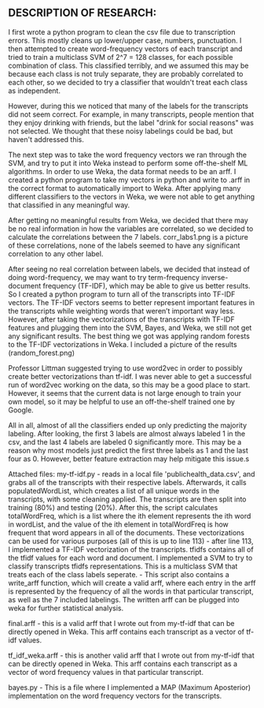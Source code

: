 ## DESCRIPTION OF RESEARCH:

I first wrote a python program to clean the csv file due to transcription errors. This mostly cleans up lower/upper case, numbers, punctuation. I then attempted to create word-frequency vectors of each transcript and tried to train a multiclass SVM of 2^7 = 128 classes, for each possible combination of class. This classified terribly, and we assumed this may be because each class is not truly separate, they are probably correlated to each other, so we decided to try a classifier that wouldn't treat each class as independent.

However, during this we noticed that many of the labels for the transcripts did not seem correct. For example, in many transcripts, people mention that they enjoy drinking with friends, but the label "drink for social reasons" was not selected. We thought that these noisy labelings could be bad, but haven't addressed this.

The next step was to take the word frequency vectors we ran through the SVM, and try to put it into Weka instead to perform some off-the-shelf ML algorithms. In order to use Weka, the data format needs to be an arff. I created a python program to take my vectors in python and write to .arff in the correct format to automatically import to Weka.  After applying many different classifiers to the vectors in Weka, we were not able to get anything that classified in any meaningful way.

After getting no meaningful results from Weka, we decided that there may be no real information in how the variables are correlated, so we decided to calculate the correlations between the 7 labels. corr_labs1.png is a picture of these correlations, none of the labels seemed to have any significant correlation to any other label.

After seeing no real correlation between labels, we decided that instead of doing word-frequency, we may want to try term-frequency inverse-document frequency (TF-IDF), which may be able to give us better results. So I created a python program to turn all of the transcripts into TF-IDF vectors. The TF-IDF vectors seems to better represent important features in the transcripts while weighting words that weren’t important way less. However, after taking the vectorizations of the transcripts with TF-IDF features and plugging them into the SVM, Bayes, and Weka, we still not get any significant results. The best thing we got was applying random forests to the TF-IDF vectorizations in Weka. I included a picture of the results (random_forest.png)

Professor Littman suggested trying to use word2vec in order to possibly create better vectorizations than tf-idf. I was never able to get a successful run of word2vec working on the data, so this may be a good place to start. However, it seems that the current data is not large enough to train your own model, so it may be helpful to use an off-the-shelf trained one by Google.

All in all, almost of all the classifiers ended up only predicting the majority labeling. After looking, the first 3 labels are almost always labeled 1 in the csv, and the last 4 labels are labeled 0 significantly more. This may be a reason why most models just predict the first three labels as 1 and the last four as 0. However, better feature extraction may help mitigate this issue.s


Attached files:
my-tf-idf.py
	- reads in a local file 'publichealth_data.csv', and grabs all of the transcripts with their respective labels. Afterwards, it calls populatedWordList, which creates a list of all unique words in the transcripts, with some cleaning applied. The transcripts are then split into training (80%) and testing (20%). After this, the script calculates totalWordFreq, which is a list where the ith element represents the ith word in wordList, and the value of the ith element in totalWordFreq is how frequent that word appears in all of the documents. These vectorizations can be used for various purposes (all of this is up to line 113)
	- after line 113, I implemented a TF-IDF vectorization of the transcripts. tfidfs contains all of the tfidf values for each word and document. I implemented a SVM to try to classify transcripts tfidfs representations. This is a multiclass SVM that treats each of the class labels seperate.
	- This script also contains a write_arff function, which will create a valid arff, where each entry in the arff is represented by the frequency of all the words in that particular transcript, as well as the 7 included labelings. The written arff can be plugged into weka for further statistical analysis.

final.arff
	- this is a valid arff that I wrote out from my-tf-idf that can be directly opened in Weka. This arff contains each transcript as a vector of tf-idf values.

tf_idf_weka.arff
	- this is another valid arff that I wrote out from my-tf-idf that can be directly opened in Weka. This arff contains each transcript as a vector of word frequency values in that particular transcript.

bayes.py
	- This is a file where I implemented a MAP (Maximum Aposterior) implementation on the word frequency vectors for the transcripts.
